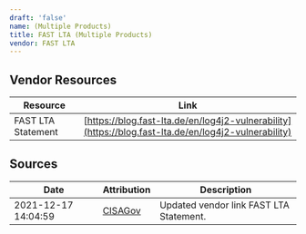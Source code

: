 ```yaml
---
draft: 'false'
name: (Multiple Products)
title: FAST LTA (Multiple Products)
vendor: FAST LTA
---
```


## Vendor Resources
| Resource | Link |
| --- | --- |
| FAST LTA Statement | [https://blog.fast-lta.de/en/log4j2-vulnerability](https://blog.fast-lta.de/en/log4j2-vulnerability) |



## Sources
| Date | Attribution | Description |
| --- | --- | --- |
| 2021-12-17 14:04:59 | [CISAGov](https://raw.githubusercontent.com/cisagov/log4j-affected-db/develop/README.md) | Updated vendor link FAST LTA Statement.  |
